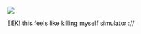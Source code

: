 ![](https://media.tenor.com/RX_AIw1MYAcAAAAM/angegiftag-asa-mitaja.gif)

EEK! this feels like killing myself simulator ://
